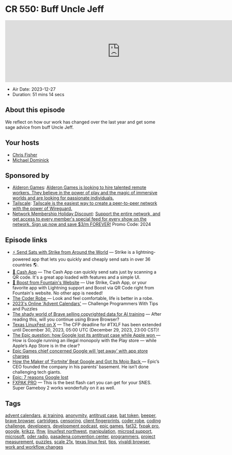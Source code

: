 # CR 550: Buff Uncle Jeff

<iframe src="https://player.fireside.fm/v2/MLf2ZzhC+JrUCETC6?theme=dark" width="740" height="200" frameborder="0" scrolling="no"></iframe>

* Air Date: 2023-12-27
* Duration: 51 mins 14 secs

## About this episode

We reflect on how our work has changed over the last year and get some sage advice from buff Uncle Jeff.

## Your hosts
* [Chris Fisher](https://coder.show/hosts/chrislas)
* [Michael Dominick](https://coder.show/hosts/michael)

## Sponsored by

  * [Alderon Games](https://alderon.games/coder): [Alderon Games is looking to hire talented remote workers. They believe in the power of play and the magic of immersive worlds and are looking for passionate individuals.](https://alderon.games/coder)
  * [Tailscale](https://tailscale.com/coder): [Tailscale is the easiest way to create a peer-to-peer network with the power of Wireguard. ](https://tailscale.com/coder)
  * [Network Membership Holiday Discount](https://jupitersignal.memberful.com/checkout?plan=74364&coupon=2024): [Support the entire network, and get access to every member's special feed for every show on the network. Sign up now and save $3/m FOREVER!](https://jupitersignal.memberful.com/checkout?plan=74364&coupon=2024) Promo Code: 2024



## Episode links

  * [⚡ Send Sats with Strike from Around the World](https://strike.me/download/ "⚡ Send Sats with Strike from Around the World") — Strike is a lightning-powered app that lets you quickly and cheaply send sats in over 36 countries 🌎. 
  * [💸 Cash App](https://cash.app/ "💸 Cash App") — The Cash App can quickly send sats just by scanning a QR code. It's a great app loaded with features and a simple UI.
  * [🎉 Boost from Fountain's Website](https://www.fountain.fm/show/OWdse4h3MzNbS8Og5RJk "🎉 Boost from Fountain's Website") — Use Strike, Cash App, or your favorite app with Lightning support and Boost via QR Code right from Fountain's website. No other app is needed! 
  * [The Coder Robe ](https://www.jupitergarage.com/product/the-coder-robe "The Coder Robe ") — Look and feel comfortable, life is better in a robe.
  * [2023's Online 'Advent Calendars'](https://developers.slashdot.org/story/23/12/18/0457249/2023s-online-advent-calendars-challenge-programmers-with-tips-and-puzzles "2023's Online 'Advent Calendars'") — Challenge Programmers With Tips and Puzzles
  * [The shady world of Brave selling copyrighted data for AI training](https://stacker.news/items/258621 "The shady world of Brave selling copyrighted data for AI training") — After reading this, will you continue using Brave Browser?
  * [Texas LinuxFest on X](https://twitter.com/texaslinuxfest/status/1736445379812667610 "Texas LinuxFest on X") — The CFP deadline for #TXLF has been extended until December 30, 2023, 05:00 UTC (December 29, 2023, 23:00 CST)! 
  * [The Epic question: how Google lost its antitrust case while Apple won ](https://www.theverge.com/24003500/epic-v-google-loss-apple-win-fortnite-trial-monopoly "The Epic question: how Google lost its antitrust case while Apple won ") — How is Google running an illegal monopoly with the Play store — while Apple’s App Store is in the clear?
  * [Epic Games chief concerned Google will ‘get away’ with app store charges](https://www.ft.com/content/a2ad4277-13a9-411e-ad59-230d5bea626c "Epic Games chief concerned Google will ‘get away’ with app store charges")
  * [How the Maker of ‘Fortnite’ Beat Google and Got Its Mojo Back ](https://www.wsj.com/tech/epic-games-tim-sweeney-fortnite-d5476972?mod=followamazon "How the Maker of ‘Fortnite’ Beat Google and Got Its Mojo Back  ") — Epic’s CEO founded the company in his parents’ basement. He isn’t done challenging tech giants.
  * [Epic: 7 reasons Google lost](https://www.ped30.com/2023/12/16/apple-google-7-reasons/ "Epic: 7 reasons Google lost")
  * [FXPAK PRO](https://krikzz.com/our-products/cartridges/fxpak-pro.html "FXPAK PRO") — This is the best flash cart you can get for your SNES. Super Gameboy 2 works wonderfully on it as well. 



## Tags

[advent calendars](https://coder.show/tags/advent%20calendars), [ai training](https://coder.show/tags/ai%20training), [anonymity](https://coder.show/tags/anonymity), [antitrust case](https://coder.show/tags/antitrust%20case), [bat token](https://coder.show/tags/bat%20token), [beeper](https://coder.show/tags/beeper), [brave browser](https://coder.show/tags/brave%20browser), [cartridges](https://coder.show/tags/cartridges), [censoring](https://coder.show/tags/censoring), [client fingerprints](https://coder.show/tags/client%20fingerprints), [coder robe](https://coder.show/tags/coder%20robe), [coding challenge](https://coder.show/tags/coding%20challenge), [developers](https://coder.show/tags/developers), [development podcast](https://coder.show/tags/development%20podcast), [epic games](https://coder.show/tags/epic%20games), [fat32](https://coder.show/tags/fat32), [fxpak pro](https://coder.show/tags/fxpak%20pro), [google](https://coder.show/tags/google), [krikzz](https://coder.show/tags/krikzz), [lfnw](https://coder.show/tags/lfnw), [linuxfest northwest](https://coder.show/tags/linuxfest%20northwest), [manipulation](https://coder.show/tags/manipulation), [microsd support](https://coder.show/tags/microsd%20support), [microsoft](https://coder.show/tags/microsoft), [oder radio](https://coder.show/tags/oder%20radio), [pasadena convention center](https://coder.show/tags/pasadena%20convention%20center), [programmers](https://coder.show/tags/programmers), [project measurement](https://coder.show/tags/project%20measurement), [puzzles](https://coder.show/tags/puzzles), [scale 21x](https://coder.show/tags/scale%2021x), [texas linux fest](https://coder.show/tags/texas%20linux%20fest), [tips](https://coder.show/tags/tips), [vivaldi browser](https://coder.show/tags/vivaldi%20browser), [work and workflow changes](https://coder.show/tags/work%20and%20workflow%20changes)
